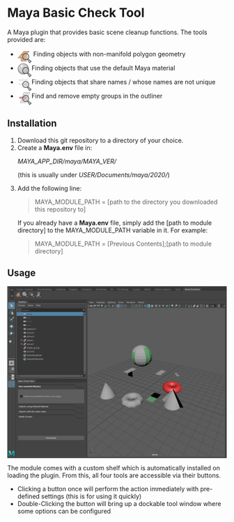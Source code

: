 # Maya Basic Check Tool

A Maya plugin that provides basic scene cleanup functions.
The tools provided are:
- <img src="/icons/icon_geometry.png" height="32" width="32" align=middle> Finding objects with non-manifold polygon geometry
- <img src="/icons/icon_shader.png" height="32" width="32" align=middle>Finding objects that use the default Maya material
- <img src="/icons/icon_names.png" height="32" width="32" align=middle>Finding objects that share names / whose names are not unique
- <img src="/icons/icon_groups.png" height="32" width="32" align=middle>Find and remove empty groups in the outliner

## Installation

1. Download this git repository to a directory of your choice.
2. Create a **Maya.env** file in: <p>_MAYA_APP_DIR/maya/MAYA_VER/_</p><p>(this is usually under _USER/Documents/maya/2020/_)</p>
3. Add the following line:<p> <blockquote>MAYA_MODULE_PATH = [path to the directory you downloaded this repository to]</blockquote><p> If you already have a **Maya.env** file, simply add the [path to module directory] to the MAYA_MODULE_PATH variable in it. For example: <blockquote>MAYA_MODULE_PATH = [Previous Contents];[path to module directory]</blockquote>

## Usage
<img src="example_usage.PNG" align=middle>

The module comes with a custom shelf which is automatically installed on loading the plugin.
From this, all four tools are accessible via their buttons.
* Clicking a button once will perform the action immediately with pre-defined settings (this is for using it quickly)
* Double-Clicking the button will bring up a dockable tool window where some options can be configured
